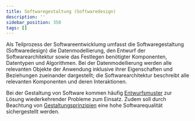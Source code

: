 ```yaml
---
title: Softwaregestaltung (Softwaredesign)
description: ''
sidebar_position: 350
tags: []
---
```


Als Teilprozess der Softwareentwicklumg umfasst die Softwaregestaltung (Softwaredesign) die Datenmodellierung, den Entwurf der Softwarearchitektur sowie das Festlegen benötigter Komponenten, Datentypen und Algorithmen. Bei der Datenmodellierung werden alle 
relevanten Objekte der Anwendung inklusive ihrer Eigenschaften und Beziehungen zueinander dargestellt; die Softwarearchitektur beschreibt alle relevanten Komponenten und deren Interaktionen.

Bei der Gestaltung von Software kommen häufig [Entwurfsmuster](design-patterns.md) zur Lösung wiederkehrender Probleme zum Einsatz. Zudem soll durch Beachtung von [Gestaltungsprinzipien](design-principles.md) eine hohe Softwarequalität sichergestellt werden.
